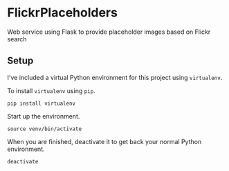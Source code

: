 FlickrPlaceholders
==================

Web service using Flask to provide placeholder images based on Flickr search

Setup
-----
I've included a virtual Python environment for this project using `virtualenv`.

To install `virtualenv` using `pip`.

    pip install virtualenv
    
Start up the environment.
  
    source venv/bin/activate
   
When you are finished, deactivate it to get back your normal Python environment.

    deactivate
    
